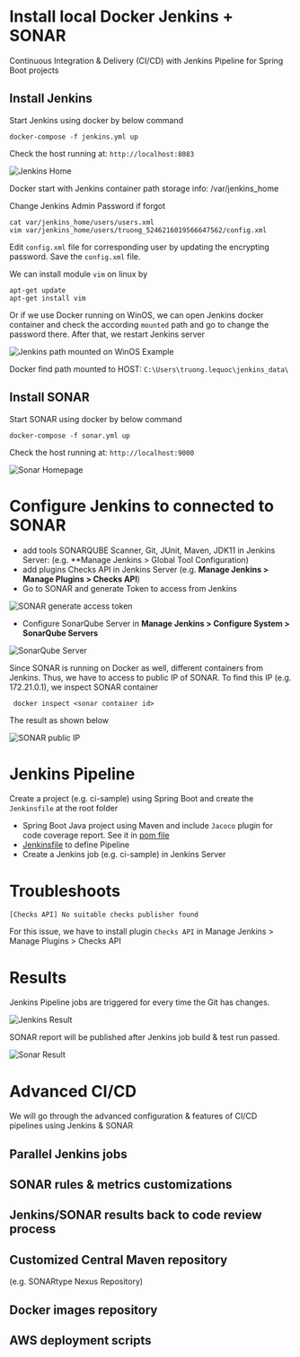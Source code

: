 # Install local Docker Jenkins + SONAR

Continuous Integration &amp; Delivery (CI/CD) with Jenkins Pipeline for Spring Boot projects

## Install Jenkins
Start Jenkins using docker by below command

```
docker-compose -f jenkins.yml up
```

Check the host running at: `http://localhost:8083`

![Jenkins Home](jenkins-sonar/Jenkins_Localhost.png)

Docker start with Jenkins container path storage info: /var/jenkins_home

Change Jenkins Admin Password if forgot

	cat var/jenkins_home/users/users.xml
	vim var/jenkins_home/users/truong_5246216019566647562/config.xml

Edit `config.xml` file for corresponding user by updating the encrypting password. Save the `config.xml` file.

We can install module `vim` on linux by

```
apt-get update
apt-get install vim
```

Or if we use Docker running on WinOS, we can open Jenkins docker container and check the according `mounted` path
and go to change the password there. After that, we restart Jenkins server

![Jenkins path mounted on WinOS Example](jenkins-sonar/Jenkins_Mounted_WinOS.png)

Docker find path mounted to HOST: `C:\Users\truong.lequoc\jenkins_data\`

[comment]: <> (Jenkins Login: truong/123456)

[comment]: <> (SONAR login: admin/admin)

## Install SONAR
Start SONAR using docker by below command

```
docker-compose -f sonar.yml up
```

Check the host running at: `http://localhost:9000`

![Sonar Homepage](jenkins-sonar/Sonar_Localhost.png)

# Configure Jenkins to connected to SONAR
- add tools SONARQUBE Scanner, Git, JUnit, Maven, JDK11 in Jenkins Server: (e.g. **Manage Jenkins > Global Tool
  Configuration)
- add plugins Checks API in Jenkins Server (e.g. **Manage Jenkins > Manage Plugins > Checks API**)
- Go to SONAR and generate Token to access from Jenkins
  
![SONAR generate access token](jenkins-sonar/SONAR_Generate_Token.png)

- Configure SonarQube Server in **Manage Jenkins > Configure System > SonarQube Servers**

![SonarQube Server](jenkins-sonar/SonarQubeServer_Config.png)

Since SONAR is running on Docker as well, different containers from Jenkins. Thus, we have to access to public IP of
SONAR. To find this IP (e.g. 172.21.0.1), we inspect SONAR container

```	
 docker inspect <sonar container id>
```
The result as shown below

![SONAR public IP](jenkins-sonar/SONAR_Public_IP.png)

# Jenkins Pipeline
Create a project (e.g. ci-sample) using Spring Boot and create the `Jenkinsfile` at the root folder

- Spring Boot Java project using Maven and include `Jacoco` plugin for code coverage report. See it in [pom file](pom.xml)
- [Jenkinsfile](Jenkinsfile) to define Pipeline
- Create a Jenkins job (e.g. ci-sample) in Jenkins Server

# Troubleshoots
```
[Checks API] No suitable checks publisher found
```

For this issue, we have to install plugin `Checks API` in Manage Jenkins > Manage Plugins > Checks API

# Results
Jenkins Pipeline jobs are triggered for every time the Git has changes.

![Jenkins Result](jenkins-sonar/Jenkins_ci-sample-results.png)

SONAR report will be published after Jenkins job build & test run passed.

![Sonar Result](jenkins-sonar/SONAR_ci-sample-results.png)

# Advanced CI/CD
We will go through the advanced configuration & features of CI/CD pipelines using Jenkins & SONAR

## Parallel Jenkins jobs
## SONAR rules & metrics customizations
## Jenkins/SONAR results back to code review process
## Customized Central Maven repository 
(e.g. SONARtype Nexus Repository)
## Docker images repository
## AWS deployment scripts